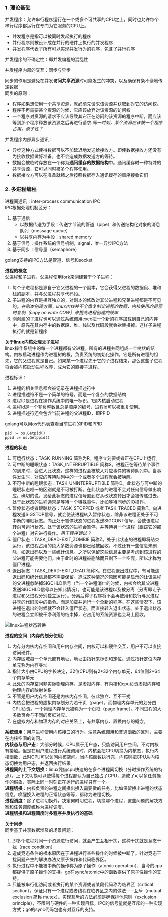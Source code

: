 ### 1. 理论基础
并发程序：允许串行程序运行在一个或多个可共享的CPU之上，同时也允许每个串行程序都运行在专门为它服务的CPU上。  
* 并发程序是指可以被同时发起执行的程序
* 并行程序则被设计成在并行的硬件上执行的并发程序
* 并发程序代表了所有可以实现并发行为的程序，包含了并行程序

并发程序的不确定性：即并发编程的混乱性  

并发程序内部的交互：同步与异步  

同步的作用是避免在并发**访问共享资源**时可能发生的冲突，以及确保有条不紊地传递数据  
同步的原则：
* 程序如果想使用一个共享资源，就必须先请求该资源并获取到对它的访问权。
* 程序不再需要某个资源的时候，它应该放弃对该资源的访问权
* 一个程序对资源的请求不应该导致其它正在访问的该资源的程序中断，而应该等到那个程序释放该资源之后再进行请求.*同一时刻，某个资源应该被一个程序占用，原子性？*

并发程序内部异步通讯：
* 异步这种方式使得数据可以不加延迟地发送给接收方。即使数据接收方还没有为接收数据做好准备，也不会造成数据发送方的等待。
* 数据会被临时存放在一个称为**通讯缓存的数据结构**中。通讯缓存时一种特殊的共享资源，它可以同时被多个程序使用。
* 数据接收方可以在准备就绪之后按照数据存入通讯缓存的顺序接收它们

### 2. 多进程编程
进程间通讯：inter-process communication  IPC  
IPC根据处理机制区分：
1. 基于通信
    * 以数据传送为手段：传送字节流的管道（pipe）和传送结构化对象的消息队列（message queue）
    * 以共享内存为手段：shared memory
2. 基于信号：操作系统的信号机制，signal，唯一异步IPC方法
3. 基于同步：信号量（semaphore）

golang支持的IPC方法是管道、信号和socket  

**进程的概念**  
父进程和子进程，父进程使用fork来创建若干个子进程：
1. 每个子进程都是源自于它父进程的一个副本，它会获得父进程的数据段、堆和栈的副本，并与父进程共享代码段。
2. 子进程的内容是相互独立的，对副本的修改对其父进程和兄弟进程都是不可见的。*在副本创建方面，linux内核并不全盘复制父进程的数据，内核使用的是写时复制（copy on write COW）来提高进程创建的效率*
3. 刚创建的子进程也可以通过系统调用exec把一个新的程序加载到自己的内存中，原先在其内存中的数据段、堆、栈以及代码段就会欸替换掉。这样子进程执行的就是新程序

**关于linux内核处理父子进程**  
linux操作系统中的每一个进程都有父进程。所有的进程共同组成一个树状的结构。内核启动进程作为进程树的根，负责系统的初始化操作，它是所有进程的祖先，它的父进程就是自己。如果某一个进程先于它的子进程结束，那么这些子进程将会被内核启动进程收养，成为它的直接子进程。  

进程标识：
1. 进程的相关信息都会被记录在进程描述符中
2. 进程描述符不是一个简单的符号，而是一个复杂的数据结构
3. 进程ID是进程在操作系统中的唯一标识。1是内核启动进程
4. 进程id是一个非负整数且总是顺序的编号，进程id可以被重复使用。
5. 进程描述符还会包含当前进程的父进程ID，即PPID

golang可以用os代码表查看当前进程的PID和PPID
```
pid := os.Getpid()
ppid := os.Getppid()
```

**进程的状态**
1. 可运行状态：TASK_RUNNING 简称为R。程序立刻要或者正在CPU上运行。
2. 可中断的睡眠状态：TASK_INTERRUPTIBLE 简称S。进程正在等待某个事件的到来时，会进入此状态。这样的进程会被放入对应事件的等待队列中。当事件发生时，对应的等待队列中的一个或者多个进程就会被唤醒。
3. 不可中断的睡眠状态：TASK_UNINTERRUPTIBLE 简称D。此状态与可中断的睡眠状态唯一的区别就是不可被打断。在此状态的进程不会对任何信号做出响应。确切的说，发给此状态的进程信号直到它从改状态转出才会被传递过去。处于此状态的进程通常是等待一个特殊事件，比如等待同步的IO操作。
4. 暂停状态或者跟踪状态：TASK_STOPPED 或者 TASK_TRACED 简称T。向进程发送SIGSTOP信号，就会使该进程转入暂停状态，除非该进程正处于不可中断的睡眠状态。向正处于暂停状态的进程发送SIGCONT信号，会使该进程转向可运行状态。处于该状态的进程会暂停，并等待另一个进程（跟踪它的那个进程）对它进行操作。*用于程序调试？*
5. 僵尸状态：TASK_DEAD-EXIT_ZOMBIE 简称Z。处于此状态的进程即将结束运行，该进程占用的绝大多数资源也都已经被回收，不过还有一些信息未删除，如退出码以及一些统计信息。之所以保留这些信息主要是考虑到该进程的父进程可能需要他们。由于此时的进程被删除而只剩下一个空壳，所以才称为僵尸进程。
6. 退出状态：TASK_DEAD-EXIT_DEAD 简称X。在进程退出过程中，有可能连退出码和统计信息都不需要保留。造成这种情况的原因可能是显示的让该进程的父进程忽略掉SIGCHLD信号（当一个进程消亡的时候，内核会给其父进程发送SIGCHLD信号以告知此情况），也可能是该进程以及被分离（分离即让子进程和父进程分别独立运行）。分离后得子程序将不会再使用和执行与父进程共享的代码段中的指令。而是加载并运行一个全新的程序。在这些情况下，该进程在退出的时候就不会转入僵尸状态，而直接转入退出状态。处于退出状态的进程会立即被干净利落的结束掉，它占用的系统资源也会马上回收。

![linux进程状态转换](https://github.com/kin122/duoankin.github.io/blob/main/golang/go%E5%B9%B6%E5%8F%91%E7%BC%96%E7%A8%8B%E7%AC%94%E8%AE%B0/linux%E8%BF%9B%E7%A8%8B%E7%8A%B6%E6%80%81%E8%BD%AC%E6%8D%A2.xmind)  

**进程的空间（内存的划分使用）**  
1. 内存分内核内存空间和用户内存空间，内核可以和硬件交互，用户不可以直接访问硬件。
2. 内存区域每一个单元都有地址，地址由指针来标识和定位。通过指针定位内存单元称为内存寻址
3. 指针大小由CPU的字长决定，32位CPU则有2\*32个内存单元，64位则2\*64个内存单元
4. 此处的内存空间非实际物理内存，是虚拟内存，有内核和cpu负责虚拟内存和物理内存的映射关系
5. 不管是用户内存空间还是内核内存空间，彼此独立、互不干扰
6. 内核会把进程的虚拟内存划分为若干页（page），而物理内存单元的划分由CPU负责。一个物理内存单元被称为一个页框（page frame）。不同进程的大多数页会与不同的页框对应。
7. 在虚拟内存和物理内存的对应关系上，有共享内存、置换内存的概念。

**系统调用**：用户进程使用内核接口的行为。注意系统调用和普通函数的区别，主要在内核空间的访问。  
**内核态与用户态**：大部分时候，CPU属于用户态，只能访问用户空间，不对内核有接触。但是在用户进程进行系统调用时，内核会把CPU切换为内核态，执行内核函数，此时CPU可以访问内核空间。当内核函数执行完，内核则把CPU从内核态切换为用户态，并返回执行结果。  
**进程间的上下文切换**：linux凭借cpu快速的在多个进程间切换（分时操作系统的特点）。上下文切换可以使得每个进程都认为自己独占了CPU，造成了可以多任务操作的假象，实际上同一时刻正在运行的进程只有一个。  
**进程切换**：内核负责的进程之间换出换入需要做的任务，比如保留换出进程的状态信息，唤醒换入进程的正常状态等等，都称为进程切换。  
**进程调度**：除了进程切换外，决定何时切进程，切换哪个进程，这些问题的解决方案和任务调度统称为进程调度。  
**进程切换和进程调度时多程序并发执行的基础**  

**关于同步**  
同步基于共享数据涉及的场景问题：
1. 即多个进程对同一个资源进行访问，就会产生互相干扰，这种干扰就是竞态干扰（race condition）
2. 造成竞态条件的根本原因在于进程进行某些操作的时候被中断了。针对竞态干扰问题产生的解决办法又原子操作和代码临界区。
3. 执行过程中不能被中断的操作称为原子操作（atomic operation），当今的cpu都提供了原子操作的支持。go在sync/atomic中的函数提供了原子性操作的支持。
4. 只能被串行化访问或者执行的某个资源或者某段代码称为临界区（critical section）。保证只有一个进程或者线程在临界区之内的做法----互斥（mutual exclusion 简称 mutex）。实现互斥的方法必须是确保排他原则（exclusion principle），不限制与硬件的一种实现目标。IPC的信号量就是互斥的一种实现方式；go的sync代码包也有对互斥的支持。


